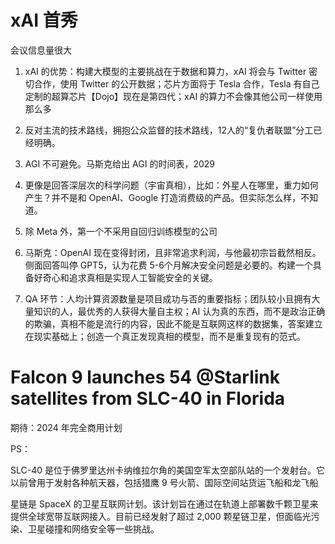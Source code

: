 
# xAI 首秀

会议信息量很大

1. xAI 的优势：构建大模型的主要挑战在于数据和算力，xAI 将会与 Twitter 密切合作，使用 Twitter 的公开数据；芯片方面将于 Tesla 合作，Tesla 有自己定制的超算芯片【Dojo】现在是第四代；xAI 的算力不会像其他公司一样使用那么多

2. 反对主流的技术路线，拥抱公众监督的技术路线，12人的“复仇者联盟”分工已经明确。

3. AGI 不可避免。马斯克给出 AGI 的时间表，2029

4. 更像是回答深层次的科学问题（宇宙真相），比如：外星人在哪里，重力如何产生？并不是和 OpenAI、Google 打造消费级的产品。但实际怎么样，不知道。

5. 除 Meta 外，第一个不采用自回归训练模型的公司

6. 马斯克：OpenAI 现在变得封闭，且非常追求利润，与他最初宗旨截然相反。侧面回答叫停 GPT5，认为花费 5-6个月解决安全问题是必要的。构建一个具备好奇心和追求真相是实现人工智能安全的关键。

7. QA 环节：人均计算资源数量是项目成功与否的重要指标；团队较小且拥有大量知识的人，最优秀的人获得大量自主权；AI 认为真的东西，而不是政治正确的欺骗，真相不能是流行的内容，因此不能是互联网这样的数据集，答案建立在现实基础上；创造一个真正发现真相的模型，而不是重复现有的范式。

# Falcon 9 launches 54 @Starlink satellites from SLC-40 in Florida

期待：2024 年完全商用计划

PS：

SLC-40 是位于佛罗里达州卡纳维拉尔角的美国空军太空部队站的一个发射台。它以前曾用于发射各种航天器，包括猎鹰 9 号火箭、国际空间站货运飞船和龙飞船

星链是 SpaceX 的卫星互联网计划。该计划旨在通过在轨道上部署数千颗卫星来提供全球宽带互联网接入。目前已经发射了超过 2,000 颗星链卫星，但面临光污染、卫星碰撞和网络安全等一些挑战。


